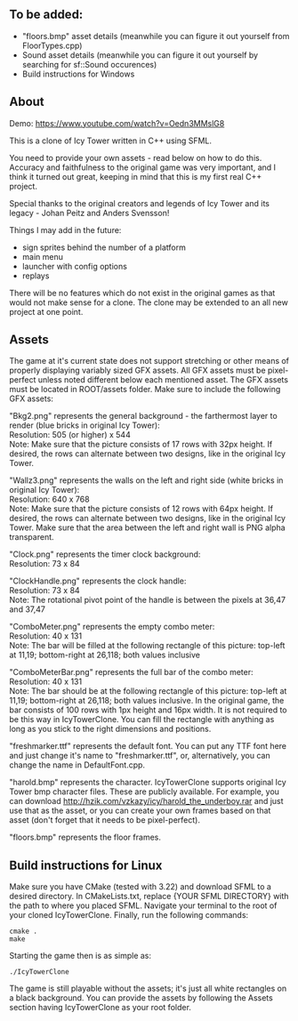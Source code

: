 ## To be added:

- "floors.bmp" asset details (meanwhile you can figure it out yourself from FloorTypes.cpp)
- Sound asset details (meanwhile you can figure it out yourself by searching for sf::Sound occurences)
- Build instructions for Windows

## About
Demo: https://www.youtube.com/watch?v=Oedn3MMslG8

This is a clone of Icy Tower written in C++ using SFML. 

You need to provide your own assets - read below on how to do this.
Accuracy and faithfulness to the original game was very important, and I think it turned out great, keeping in mind that this is my first real C++ project.

Special thanks to the original creators and legends of Icy Tower and its legacy - Johan Peitz and Anders Svensson!

Things I may add in the future:
- sign sprites behind the number of a platform
- main menu
- launcher with config options
- replays

There will be no features which do not exist in the original games as that would not make sense for a clone. The clone may be extended to an all new project at one point.

## Assets

The game at it's current state does not support stretching or other means of properly displaying variably sized GFX assets. All GFX assets must be pixel-perfect unless noted different below each mentioned asset. 
The GFX assets must be located in ROOT/assets folder. Make sure to include the following GFX assets:

"Bkg2.png" represents the general background - the farthermost layer to render (blue bricks in original Icy Tower):<br />
Resolution: 505 (or higher) x 544<br />
Note: Make sure that the picture consists of 17 rows with 32px height. If desired, the rows can alternate between two designs, like in the original Icy Tower.

"Wallz3.png" represents the walls on the left and right side (white bricks in original Icy Tower):<br />
Resolution: 640 x 768<br />
Note: Make sure that the picture consists of 12 rows with 64px height. If desired, the rows can alternate between two designs, like in the original Icy Tower. Make sure that the area between the left and right wall is PNG alpha transparent.

"Clock.png" represents the timer clock background:<br />
Resolution: 73 x 84

"ClockHandle.png" represents the clock handle:<br />
Resolution: 73 x 84<br />
Note: The rotational pivot point of the handle is between the pixels at 36,47 and 37,47

"ComboMeter.png" represents the empty combo meter:<br />
Resolution: 40 x 131<br />
Note: The bar will be filled at the following rectangle of this picture: top-left at 11,19; bottom-right at 26,118; both values inclusive

"ComboMeterBar.png" represents the full bar of the combo meter:<br />
Resolution: 40 x 131<br />
Note: The bar should be at the following rectangle of this picture: top-left at 11,19; bottom-right at 26,118; both values inclusive. In the original game, the bar consists of 100 rows with 1px height and 16px width. It is not required to be this way in IcyTowerClone. You can fill the rectangle with anything as long as you stick to the right dimensions and positions.

"freshmarker.ttf" represents the default font. You can put any TTF font here and just change it's name to "freshmarker.ttf", or, alternatively, you can change the name in DefaultFont.cpp.

"harold.bmp" represents the character. IcyTowerClone supports original Icy Tower bmp character files. These are publicly available. For example, you can download http://hzik.com/vzkazy/icy/harold_the_underboy.rar and just use that as the asset, or you can create your own frames based on that asset (don't forget that it needs to be pixel-perfect).

"floors.bmp" represents the floor frames.

## Build instructions for Linux

Make sure you have CMake (tested with 3.22) and download SFML to a desired directory. In CMakeLists.txt, replace {YOUR SFML DIRECTORY} with the path to where you placed SFML. Navigate your terminal to the root of your cloned IcyTowerClone. Finally, run the following commands:
```
cmake .
make
```

Starting the game then is as simple as:

```
./IcyTowerClone
```

The game is still playable without the assets; it's just all white rectangles on a black background. You can provide the assets by following the Assets section having IcyTowerClone as your root folder.